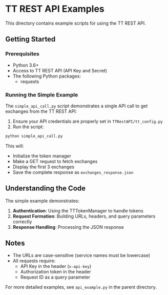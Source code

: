 # TT REST API Examples

This directory contains example scripts for using the TT REST API.

## Getting Started

### Prerequisites

- Python 3.6+
- Access to TT REST API (API Key and Secret)
- The following Python packages:
  - requests

### Running the Simple Example

The `simple_api_call.py` script demonstrates a single API call to get exchanges from the TT REST API:

1. Ensure your API credentials are properly set in `TTRestAPI/tt_config.py`
2. Run the script:

```bash
python simple_api_call.py
```

This will:
- Initialize the token manager
- Make a GET request to fetch exchanges
- Display the first 3 exchanges
- Save the complete response as `exchanges_response.json`

## Understanding the Code

The simple example demonstrates:

1. **Authentication**: Using the TTTokenManager to handle tokens
2. **Request Formation**: Building URLs, headers, and query parameters correctly
3. **Response Handling**: Processing the JSON response

## Notes

- The URLs are case-sensitive (service names must be lowercase)
- All requests require:
  - API Key in the header (`x-api-key`)
  - Authorization token in the header
  - Request ID as a query parameter

For more detailed examples, see `api_example.py` in the parent directory. 